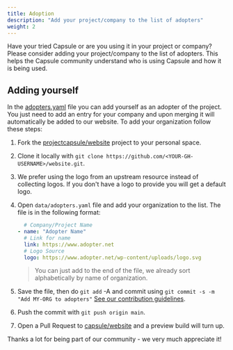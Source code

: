 ```yaml
---
title: Adoption
description: "Add your project/company to the list of adopters"
weight: 2
---
```


Have your tried Capsule or are you using it in your project or company? Please consider adding your project/company to the list of adopters. This helps the Capsule community understand who is using Capsule and how it is being used.

## Adding yourself

In the [adopters.yaml](https://github.com/projectcapsule/website/blob/main/data/adopters.yaml) file you can add yourself as an adopter of the project. You just need to add an entry for your company and upon merging it will automatically be added to our website. To add your organization follow these steps:

1. Fork the [projectcapsule/website](https://github.com/projectcapsule/website/fork) project to your personal space.
2. Clone it locally with `git clone https://github.com/<YOUR-GH-USERNAME>/website.git`.
3.  We prefer using the logo from an upstream resource instead of collecting logos. If you don't have a logo to provide you will get a default logo. 
4.  Open  `data/adopters.yaml` file and add your organization to the list. The file is in the following format:
  
    ```yaml
      # Company/Project Name
    - name: "Adopter Name"
      # Link for name
      link: https://www.adopter.net
      # Logo Source
      logo: https://www.adopter.net/wp-content/uploads/logo.svg
    ```
    
    > You can just add to the end of the file, we already sort alphabetically by name of organization.
    
  5. Save the file, then do `git add` -A and commit using `git commit -s -m "Add MY-ORG to adopters"` [See our contribution guidelines](/project/contributions/guidelines/).
  6. Push the commit with `git push origin main`.
  7. Open a Pull Request to [capsule/website](https://github.com/projectcapsule/website/pulls) and a preview build will turn up.
  
  Thanks a lot for being part of our community - we very much appreciate it!





